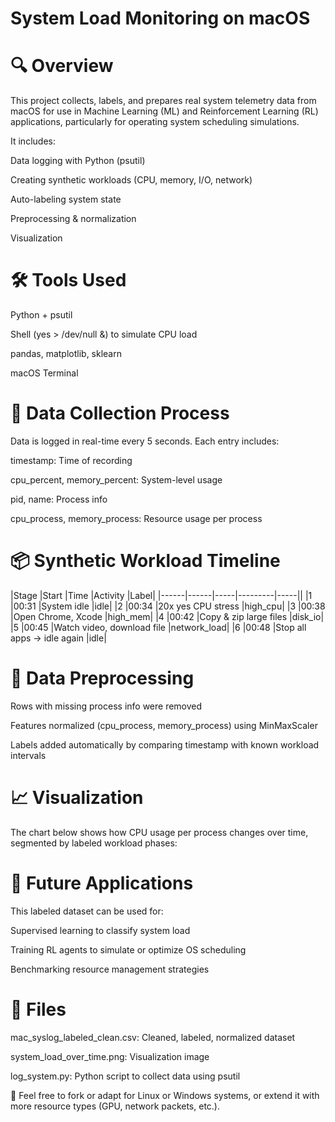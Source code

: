 # System Load Monitoring on macOS
# 🔍 Overview
This project collects, labels, and prepares real system telemetry data from macOS for use in Machine Learning (ML) and Reinforcement Learning (RL) applications, particularly for operating system scheduling simulations.

It includes:

Data logging with Python (psutil)

Creating synthetic workloads (CPU, memory, I/O, network)

Auto-labeling system state

Preprocessing & normalization

Visualization

# 🛠 Tools Used
Python + psutil

Shell (yes > /dev/null &) to simulate CPU load

pandas, matplotlib, sklearn

macOS Terminal

# 🧪 Data Collection Process
Data is logged in real-time every 5 seconds. Each entry includes:

timestamp: Time of recording

cpu_percent, memory_percent: System-level usage

pid, name: Process info

cpu_process, memory_process: Resource usage per process

# 📦 Synthetic Workload Timeline
|Stage |Start |Time	|Activity	|Label|
|------|------|-----|---------|-----||
|1  |00:31	|System idle	|idle|
|2	|00:34	|20x yes CPU stress	|high_cpu|
|3	|00:38	|Open Chrome, Xcode	|high_mem|
|4	|00:42	|Copy & zip large files	|disk_io|
|5	|00:45	|Watch video, download file	|network_load|
|6	|00:48	|Stop all apps → idle again	|idle|

# 🧹 Data Preprocessing
Rows with missing process info were removed

Features normalized (cpu_process, memory_process) using MinMaxScaler

Labels added automatically by comparing timestamp with known workload intervals

# 📈 Visualization
The chart below shows how CPU usage per process changes over time, segmented by labeled workload phases:


# 🧠 Future Applications
This labeled dataset can be used for:

Supervised learning to classify system load

Training RL agents to simulate or optimize OS scheduling

Benchmarking resource management strategies

# 📁 Files
mac_syslog_labeled_clean.csv: Cleaned, labeled, normalized dataset

system_load_over_time.png: Visualization image

log_system.py: Python script to collect data using psutil

📌 Feel free to fork or adapt for Linux or Windows systems, or extend it with more resource types (GPU, network packets, etc.).

